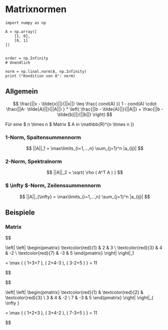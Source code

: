 
# Matrixnormen

```python,editable
import numpy as np

A = np.array([
	[1, 0],
	[0, 1]
])


order = np.Infinity
# Unendlich

norm = np.linal.norm(A, np.Infinity)
print ("Kondition von A": norm)

```

## Allgemein

$$
	\frac{||x - \tilde{x}||}{||x||}
	\leq
	\frac{
		cond(A)
	}{
		1 - cond(A) \cdot \frac{||A- \tilde{A}||}{||A||}
	}
	*
	\left(
		\frac{||b - \tilde{A}||}{||A||}
		+
		\frac{||b - \tilde{b}||}{||b||}
	\right)
$$

Für eine $ n \times n $ Matrix $ A in \mathbb{R}^{n \times n })
### 1-Norm, Spaltensummennorm


$$
||A||_1 = \max\limits_{i=1,…,n} \sum_{j=1}^n |a_{ij}|
$$

### 2-Norm, Spektralnorm

$$
||A||_2 = \sqrt{ \rho ( A^T A ) }
$$


### $ \infty $-Norm, Zeilenssummennorm

$$
||A||_{\infty} = \max\limits_{i=1,…,n} \sum_{j=1}^n |a_{ij}|
$$



## Beispiele


### Matrix

$$

\left|
\left|
\begin{pmatrix}
\textcolor{red}{1} & 2 & 3 \\
\textcolor{red}{3} & 4 & -2 \\
\textcolor{red}{7} & -3 & 5
\end{pmatrix}
\right|
\right|_1


= \max \{
	( 1+3+7 ),
	( 2+4-3 ),
	( 3-2+5 )
	\} = 11

$$

$$

\left|
\left|
\begin{pmatrix}
\textcolor{red}{1} & \textcolor{red}{2} & \textcolor{red}{3}  \\
3 & 4 & -2 \\
7 & -3 & 5
\end{pmatrix}
\right|
\right|_{ \infty }


= \max \{
	( 1+2+3 ),
	( 3+4-2 ),
	( 7-3+5 )
	\} = 11

$$


